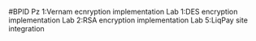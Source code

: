 #BPID
Pz 1:Vernam ecnryption implementation
Lab 1:DES encryption implementation
Lab 2:RSA encryption implementation
Lab 5:LiqPay site integration